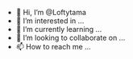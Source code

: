 - 👋 Hi, I’m @Loftytama
- 👀 I’m interested in ...
- 🌱 I’m currently learning ...
- 💞️ I’m looking to collaborate on ...
- 📫 How to reach me ...

<!---
Loftytama/Loftytama is a ✨ special ✨ repository because its `README.md` (this file) appears on your GitHub profile.
You can click the Preview link to take a look at your changes.
--->
